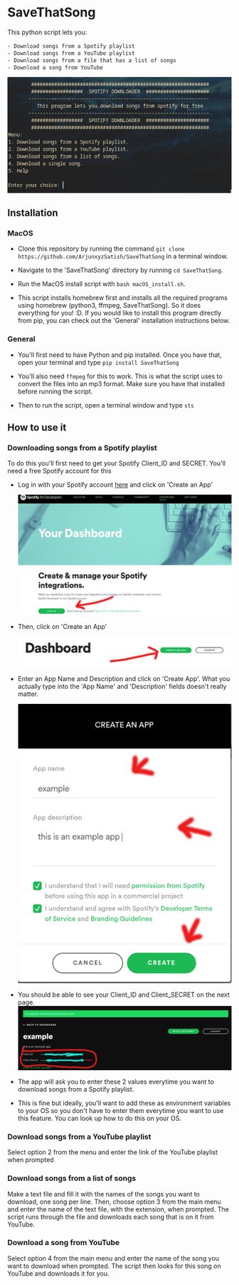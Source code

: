 # SaveThatSong

This python script lets you:

	- Download songs from a Spotify playlist
	- Download songs from a YouTube playlist
	- Download songs from a file that has a list of songs
	- Download a song from YouTube

![Main Menu](/assets/images/main_menu.png "SaveThatSong Main Menu")


## Installation

### MacOS
- Clone this repository by running the command `git clone https://github.com/ArjunxyzSatish/SaveThatSong` in a terminal window.

- Navigate to the 'SaveThatSong' directory by running `cd SaveThatSong`.

- Run the MacOS install script with `bash macOS_install.sh`.

- This script installs homebrew first and installs all the required programs using homebrew (python3, ffmpeg, SaveThatSong). So it does everything for you! :D. If you would like to install this program directly from pip, you can check out the 'General' installation instructions below.

### General
- You'll first need to have Python and pip installed. Once you have that, open your terminal and type ` pip install SaveThatSong `

- You'll also need `ffmpeg` for this to work. This is what the script uses to convert the files into an mp3 format. Make sure you have that installed before running the script.

- Then to run the script, open a terminal window and type ` sts `

## How to use it

### Downloading songs from a Spotify playlist

To do this you'll first need to get your Spotify Client_ID and SECRET. You'll need a free Spotify account for this

- Log in with your Spotify account [here](https://developer.spotify.com/dashboard/) and click on 'Create an App'

	![LogIn](assets/images/spot1.png)

- Then, click on 'Create an App'

	![CreateApp](assets/images/spot2.png)

- Enter an App Name and Description and click on 'Create App'. What you actually type into the 'App Name' and 'Description' fields doesn't really matter.

	![Deets](assets/images/spot3.png)

- You should be able to see your Client_ID and Client_SECRET on the next page.
	![Creds](assets/images/spot4.png)

- The app will ask you to enter these 2 values everytime you want to download songs from a Spotify playlist.

- This is fine but ideally, you'll want to add these as environment variables to your OS so you don't have to enter them everytime you want to use this feature. You can look up how to do this on your OS.

### Download songs from a YouTube playlist

Select option 2 from the menu and enter the link of the YouTube playlist when prompted

### Download songs from a list of songs

Make a text file and fill it with the names of the songs you want to download, one song per line. Then, choose option 3 from the main menu and enter the name of the text file, with the extension, when prompted. The script runs through the file and downloads each song that is on it from YouTube.

### Download a song from YouTube

Select option 4 from the main menu and enter the name of the song you want to download when prompted. The script then looks for this song on YouTube and downloads it for you.
